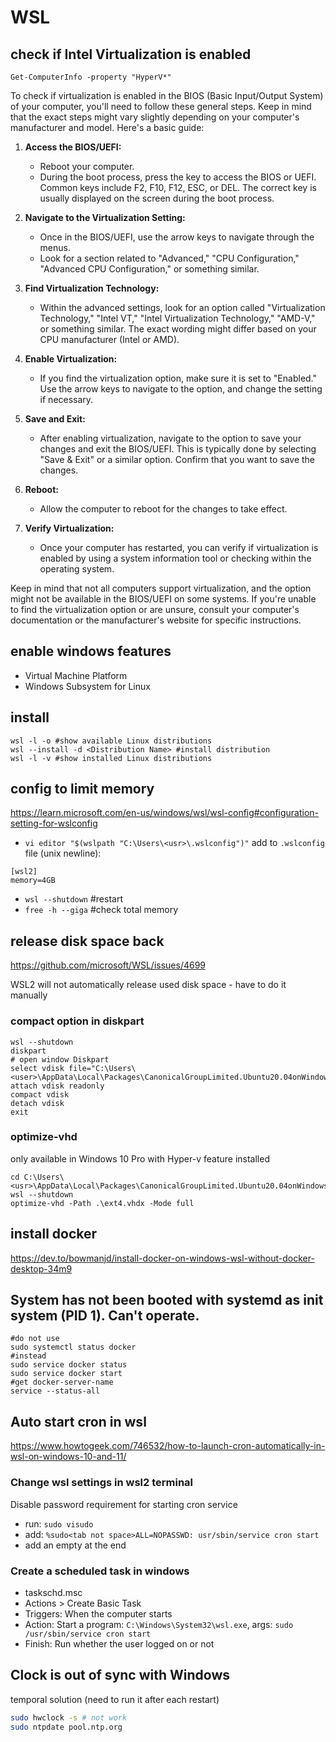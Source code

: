 # WSL

## check if Intel Virtualization is enabled
```
Get-ComputerInfo -property "HyperV*"
```
To check if virtualization is enabled in the BIOS (Basic Input/Output System) of your computer, you'll need to follow these general steps. Keep in mind that the exact steps might vary slightly depending on your computer's manufacturer and model. Here's a basic guide:

1. **Access the BIOS/UEFI:**
   - Reboot your computer.
   - During the boot process, press the key to access the BIOS or UEFI. Common keys include F2, F10, F12, ESC, or DEL. The correct key is usually displayed on the screen during the boot process.

2. **Navigate to the Virtualization Setting:**
   - Once in the BIOS/UEFI, use the arrow keys to navigate through the menus.
   - Look for a section related to "Advanced," "CPU Configuration," "Advanced CPU Configuration," or something similar.

3. **Find Virtualization Technology:**
   - Within the advanced settings, look for an option called "Virtualization Technology," "Intel VT," "Intel Virtualization Technology," "AMD-V," or something similar. The exact wording might differ based on your CPU manufacturer (Intel or AMD).

4. **Enable Virtualization:**
   - If you find the virtualization option, make sure it is set to "Enabled." Use the arrow keys to navigate to the option, and change the setting if necessary.

5. **Save and Exit:**
   - After enabling virtualization, navigate to the option to save your changes and exit the BIOS/UEFI. This is typically done by selecting "Save & Exit" or a similar option. Confirm that you want to save the changes.

6. **Reboot:**
   - Allow the computer to reboot for the changes to take effect.

7. **Verify Virtualization:**
   - Once your computer has restarted, you can verify if virtualization is enabled by using a system information tool or checking within the operating system.

Keep in mind that not all computers support virtualization, and the option might not be available in the BIOS/UEFI on some systems. If you're unable to find the virtualization option or are unsure, consult your computer's documentation or the manufacturer's website for specific instructions.

## enable windows features
- Virtual Machine Platform
- Windows Subsystem for Linux

## install
```
wsl -l -o #show available Linux distributions
wsl --install -d <Distribution Name> #install distribution
wsl -l -v #show installed Linux distributions
```

## config to limit memory
https://learn.microsoft.com/en-us/windows/wsl/wsl-config#configuration-setting-for-wslconfig
- `vi editor "$(wslpath "C:\Users\<usr>\.wslconfig")"`
add to `.wslconfig` file (unix newline): 
```
[wsl2]
memory=4GB
```
- `wsl --shutdown` #restart
- `free -h --giga` #check total memory

## release disk space back
https://github.com/microsoft/WSL/issues/4699

WSL2 will not automatically release used disk space - have to do it manually

### compact option in diskpart
```
wsl --shutdown
diskpart
# open window Diskpart
select vdisk file="C:\Users\<user>\AppData\Local\Packages\CanonicalGroupLimited.Ubuntu20.04onWindows_79rhkp1fndgsc\LocalState\ext4.vhdx"
attach vdisk readonly
compact vdisk
detach vdisk
exit
```

### optimize-vhd
only available in Windows 10 Pro with Hyper-v feature installed
```
cd C:\Users\<usr>\AppData\Local\Packages\CanonicalGroupLimited.Ubuntu20.04onWindows_79rhkp1fndgsc\LocalState
wsl --shutdown
optimize-vhd -Path .\ext4.vhdx -Mode full
```

## install docker
https://dev.to/bowmanjd/install-docker-on-windows-wsl-without-docker-desktop-34m9

## System has not been booted with systemd as init system (PID 1). Can't operate.
```
#do not use
sudo systemctl status docker
#instead
sudo service docker status
sudo service docker start
#get docker-server-name
service --status-all
```

## Auto start cron in wsl
https://www.howtogeek.com/746532/how-to-launch-cron-automatically-in-wsl-on-windows-10-and-11/
### Change wsl settings in wsl2 terminal
Disable password requirement for starting cron service
- run: `sudo visudo`
- add: `%sudo<tab not space>ALL=NOPASSWD: usr/sbin/service cron start`
- add an empty at the end

### Create a scheduled task in windows
- taskschd.msc
- Actions > Create Basic Task
- Triggers: When the computer starts
- Action: Start a program: `C:\Windows\System32\wsl.exe`, args: `sudo /usr/sbin/service cron start`
- Finish: Run whether the user logged on or not

## Clock is out of sync with Windows
temporal solution (need to run it after each restart)
```sh
sudo hwclock -s # not work
sudo ntpdate pool.ntp.org
```

